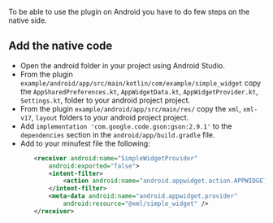 To be able to use the plugin on Android you have to do few steps on the native side.

## Add the native code

- Open the android folder in your project using Android Studio.
- From the plugin `example/android/app/src/main/kotlin/com/example/simple_widget` copy the `AppSharedPreferences.kt`, `AppWidgetData.kt`, `AppWidgetProvider.kt`, `Settings.kt`, folder to your android project project.
- From the plugin `example/android/app/src/main/res/` copy the `xml`, `xml-v17`, `layout` folders to your android project project.
- Add `implementation 'com.google.code.gson:gson:2.9.1'` to the `dependencies` section in the `android/app/build.gradle` file.
- Add to your minufest file the following:
```xml
       <receiver android:name="SimpleWidgetProvider"
           android:exported="false">
           <intent-filter>
               <action android:name="android.appwidget.action.APPWIDGET_UPDATE" />
           </intent-filter>
           <meta-data android:name="android.appwidget.provider"
               android:resource="@xml/simple_widget" />
       </receiver>
```